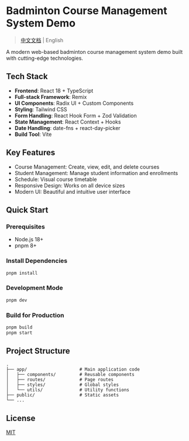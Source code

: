 # Badminton Course Management System Demo

> [中文文档](README_cn.md) | English

A modern web-based badminton course management system demo built with cutting-edge technologies.

## Tech Stack

- **Frontend**: React 18 + TypeScript
- **Full-stack Framework**: Remix
- **UI Components**: Radix UI + Custom Components
- **Styling**: Tailwind CSS
- **Form Handling**: React Hook Form + Zod Validation
- **State Management**: React Context + Hooks
- **Date Handling**: date-fns + react-day-picker
- **Build Tool**: Vite

## Key Features

- Course Management: Create, view, edit, and delete courses
- Student Management: Manage student information and enrollments
- Schedule: Visual course timetable
- Responsive Design: Works on all device sizes
- Modern UI: Beautiful and intuitive user interface

## Quick Start

### Prerequisites

- Node.js 18+
- pnpm 8+

### Install Dependencies

```bash
pnpm install
```

### Development Mode

```bash
pnpm dev
```

### Build for Production

```bash
pnpm build
pnpm start
```

## Project Structure

```
.
├── app/                    # Main application code
│   ├── components/         # Reusable components
│   ├── routes/             # Page routes
│   ├── styles/             # Global styles
│   └── utils/              # Utility functions
├── public/                 # Static assets
└── ...
```

## License

[MIT](LICENSE)